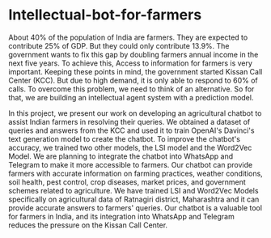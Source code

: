 # Intellectual-bot-for-farmers

About 40% of the population of India are farmers. They are expected to contribute 25% of GDP. But they could only contribute 13.9%. The government wants to fix this gap by doubling farmers annual income in the next five years. To achieve this, Access to information for farmers is very important. Keeping these points in mind, the government started Kissan Call Center (KCC). But due to high demand, it is only able to respond to 60% of calls. To overcome this problem, we need to think of an alternative. So for that, we are building an intellectual agent system with a prediction model.

In this project, we present our work on developing an agricultural chatbot to assist Indian farmers in resolving their queries. We obtained a dataset of queries and answers from the KCC and used it to train OpenAI's Davinci's text generation model to create the chatbot. To improve the chatbot's accuracy, we trained two other models, the LSI model and the Word2Vec Model. We are planning to integrate the chatbot into WhatsApp and Telegram to make it more accessible to farmers. Our chatbot can provide farmers with accurate information on farming practices, weather conditions, soil health, pest control, crop diseases, market prices, and government schemes related to agriculture. We have trained LSI and Word2Vec Models specifically on agricultural data of Ratnagiri district, Maharashtra and it can provide accurate answers to farmers' queries. Our chatbot is a valuable tool for farmers in India, and its integration into WhatsApp and Telegram reduces the pressure on the Kissan Call Center.

